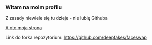 ### Witam na moim profilu
Z zasady niewiele się tu dzieje - nie lubię Githuba

[A oto moja strona](https://grumczak.github.io/)

Link do forka repozytorium: https://github.com/deepfakes/faceswap

